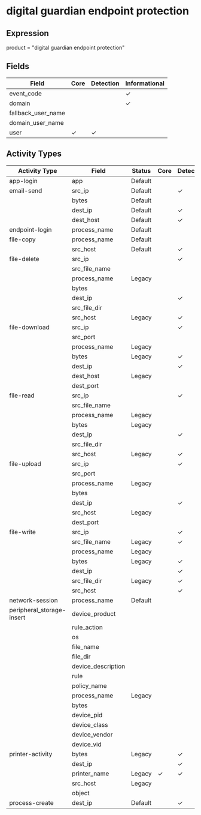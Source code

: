 digital guardian endpoint protection
====================================

Expression
----------

product = "digital guardian endpoint protection"

Fields
------

| Field              | Core     | Detection | Informational |
| ------------------ | -------- | --------- | ------------- |
| event_code         |          |           | &#10003;      |
| domain             |          |           | &#10003;      |
| fallback_user_name |          |           |               |
| domain_user_name   |          |           |               |
| user               | &#10003; | &#10003;  |               |

Activity Types
--------------

| Activity Type             | Field              | Status  | Core     | Detection | Informational |
| ------------------------- | ------------------ | ------- | -------- | --------- | ------------- |
| app-login                 | app                | Default |          |           | &#10003;      |
| email-send                | src_ip             | Default |          | &#10003;  |               |
|                           | bytes              | Default |          |           | &#10003;      |
|                           | dest_ip            | Default |          | &#10003;  |               |
|                           | dest_host          | Default |          | &#10003;  |               |
| endpoint-login            | process_name       | Default |          |           | &#10003;      |
| file-copy                 | process_name       | Default |          |           | &#10003;      |
|                           | src_host           | Default |          | &#10003;  |               |
| file-delete               | src_ip             |         |          | &#10003;  |               |
|                           | src_file_name      |         |          |           | &#10003;      |
|                           | process_name       | Legacy  |          |           | &#10003;      |
|                           | bytes              |         |          |           | &#10003;      |
|                           | dest_ip            |         |          | &#10003;  |               |
|                           | src_file_dir       |         |          |           | &#10003;      |
|                           | src_host           | Legacy  |          | &#10003;  |               |
| file-download             | src_ip             |         |          | &#10003;  |               |
|                           | src_port           |         |          |           | &#10003;      |
|                           | process_name       | Legacy  |          |           | &#10003;      |
|                           | bytes              | Legacy  |          | &#10003;  |               |
|                           | dest_ip            |         |          | &#10003;  |               |
|                           | dest_host          | Legacy  |          |           | &#10003;      |
|                           | dest_port          |         |          |           | &#10003;      |
| file-read                 | src_ip             |         |          | &#10003;  |               |
|                           | src_file_name      |         |          |           | &#10003;      |
|                           | process_name       | Legacy  |          |           | &#10003;      |
|                           | bytes              | Legacy  |          |           | &#10003;      |
|                           | dest_ip            |         |          | &#10003;  |               |
|                           | src_file_dir       |         |          |           | &#10003;      |
|                           | src_host           | Legacy  |          | &#10003;  |               |
| file-upload               | src_ip             |         |          | &#10003;  |               |
|                           | src_port           |         |          |           | &#10003;      |
|                           | process_name       | Legacy  |          |           | &#10003;      |
|                           | bytes              |         |          |           | &#10003;      |
|                           | dest_ip            |         |          | &#10003;  |               |
|                           | src_host           | Legacy  |          |           | &#10003;      |
|                           | dest_port          |         |          |           | &#10003;      |
| file-write                | src_ip             |         |          | &#10003;  |               |
|                           | src_file_name      | Legacy  |          | &#10003;  |               |
|                           | process_name       | Legacy  |          |           | &#10003;      |
|                           | bytes              | Legacy  |          | &#10003;  |               |
|                           | dest_ip            |         |          | &#10003;  |               |
|                           | src_file_dir       | Legacy  |          | &#10003;  |               |
|                           | src_host           |         |          | &#10003;  |               |
| network-session           | process_name       | Default |          |           | &#10003;      |
| peripheral_storage-insert | device_product     |         |          |           | &#10003;      |
|                           | rule_action        |         |          |           | &#10003;      |
|                           | os                 |         |          |           | &#10003;      |
|                           | file_name          |         |          |           | &#10003;      |
|                           | file_dir           |         |          |           | &#10003;      |
|                           | device_description |         |          |           | &#10003;      |
|                           | rule               |         |          |           | &#10003;      |
|                           | policy_name        |         |          |           | &#10003;      |
|                           | process_name       | Legacy  |          |           | &#10003;      |
|                           | bytes              |         |          |           | &#10003;      |
|                           | device_pid         |         |          |           | &#10003;      |
|                           | device_class       |         |          |           | &#10003;      |
|                           | device_vendor      |         |          |           | &#10003;      |
|                           | device_vid         |         |          |           | &#10003;      |
| printer-activity          | bytes              | Legacy  |          | &#10003;  |               |
|                           | dest_ip            |         |          | &#10003;  |               |
|                           | printer_name       | Legacy  | &#10003; | &#10003;  |               |
|                           | src_host           | Legacy  |          |           | &#10003;      |
|                           | object             |         |          |           | &#10003;      |
| process-create            | dest_ip            | Default |          | &#10003;  |               |

